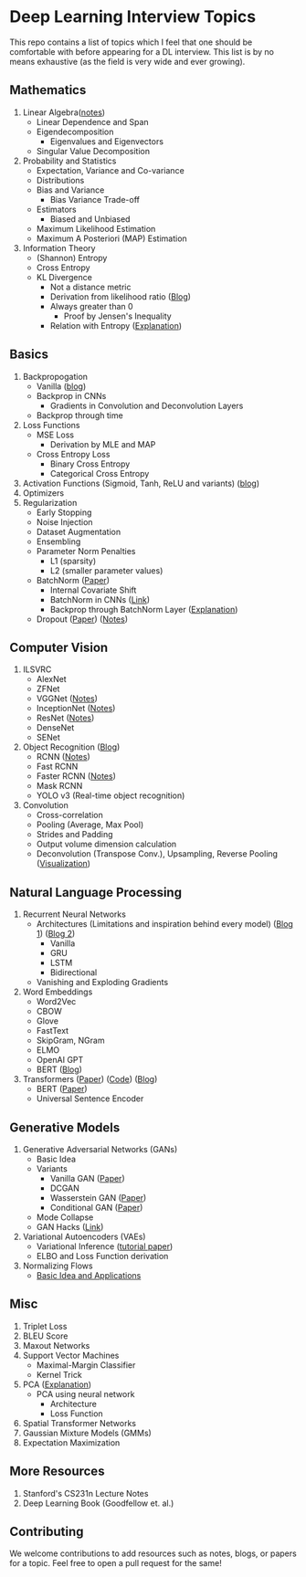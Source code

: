 # Deep Learning Interview Topics

This repo contains a list of topics which I feel that one should be comfortable with before appearing for a DL interview. This list is by no means exhaustive (as the field is very wide and ever growing).

## Mathematics

1. Linear Algebra([notes](http://cs229.stanford.edu/section/cs229-linalg.pdf))
	+ Linear Dependence and Span
	+ Eigendecomposition
		+ Eigenvalues and Eigenvectors
	+ Singular Value Decomposition
2. Probability and Statistics
	+ Expectation, Variance and Co-variance
	+ Distributions
	+ Bias and Variance
		+ Bias Variance Trade-off
	+ Estimators
		+ Biased and Unbiased
	+ Maximum Likelihood Estimation
	+ Maximum A Posteriori (MAP) Estimation
3. Information Theory
	+ (Shannon) Entropy
	+ Cross Entropy
	+ KL Divergence
		+ Not a distance metric
		+ Derivation from likelihood ratio ([Blog](https://medium.com/@cotra.marko/making-sense-of-the-kullback-leibler-kl-divergence-b0d57ee10e0a))
		+ Always greater than 0
			+ Proof by Jensen's Inequality
		+ Relation with Entropy ([Explanation](https://stats.stackexchange.com/questions/265966/why-do-we-use-kullback-leibler-divergence-rather-than-cross-entropy-in-the-t-sne))


## Basics

1. Backpropogation
	+ Vanilla ([blog](http://cs231n.github.io/optimization-2/))
	+ Backprop in CNNs
		+ Gradients in Convolution and Deconvolution Layers
	+ Backprop through time
2. Loss Functions
	+ MSE Loss
		+ Derivation by MLE and MAP
	 + Cross Entropy Loss
		 + Binary Cross Entropy
		 + Categorical Cross Entropy
3. Activation Functions (Sigmoid, Tanh, ReLU and variants) ([blog](https://mlfromscratch.com/activation-functions-explained/))
4. Optimizers
5. Regularization
	+ Early Stopping
	+ Noise Injection
	+ Dataset Augmentation
	+ Ensembling
	+ Parameter Norm Penalties
		+ L1 (sparsity)
		+ L2 (smaller parameter values)
	+ BatchNorm ([Paper]())
		+ Internal Covariate Shift
		+ BatchNorm in CNNs ([Link](https://stackoverflow.com/questions/38553927/batch-normalization-in-convolutional-neural-network))
		+ Backprop through BatchNorm Layer ([Explanation](https://kratzert.github.io/2016/02/12/understanding-the-gradient-flow-through-the-batch-normalization-layer.html))
	+ Dropout ([Paper]()) ([Notes](https://vlgiitr.github.io/notes/2018-08-15-Dropout/))


## Computer Vision

1. ILSVRC
	+ AlexNet
	+ ZFNet
	+ VGGNet ([Notes](https://vlgiitr.github.io/notes/2018-10-11-VGG_Notes/))
	+ InceptionNet ([Notes](https://vlgiitr.github.io/notes/2018-10-17-InceptionNet_Notes/))
	+ ResNet ([Notes](https://vlgiitr.github.io/notes/2018-10-29-ResNet_Notes/))
	+ DenseNet
	+ SENet
2. Object Recognition ([Blog](https://blog.athelas.com/a-brief-history-of-cnns-in-image-segmentation-from-r-cnn-to-mask-r-cnn-34ea83205de4))
	+ RCNN ([Notes](https://vlgiitr.github.io/notes/2018-10-29-RCNN_Notes/))
	+ Fast RCNN
	+ Faster RCNN ([Notes](https://vlgiitr.github.io/notes/2018-01-02-Deep_Gen_models/))
	+ Mask RCNN
	+ YOLO v3 (Real-time object recognition) 
3. Convolution
	+ Cross-correlation
	+ Pooling (Average, Max Pool)
	+ Strides and Padding
	+ Output volume dimension calculation
	+ Deconvolution (Transpose Conv.), Upsampling, Reverse Pooling ([Visualization](https://github.com/vdumoulin/conv_arithmetic))

## Natural Language Processing

1. Recurrent Neural Networks
	+ Architectures (Limitations and inspiration behind every model) ([Blog 1](https://towardsdatascience.com/illustrated-guide-to-lstms-and-gru-s-a-step-by-step-explanation-44e9eb85bf21)) ([Blog 2](https://colah.github.io/posts/2015-08-Understanding-LSTMs/))
		+ Vanilla
		+ GRU
		+ LSTM
		+ Bidirectional
	+ Vanishing and Exploding Gradients
2. Word Embeddings 
	+ Word2Vec
	+ CBOW
	+ Glove
	+ FastText
	+ SkipGram, NGram
	+ ELMO
	+ OpenAI GPT
	+ BERT ([Blog](http://jalammar.github.io/illustrated-bert/))
3. Transformers ([Paper](https://arxiv.org/abs/1706.03762)) ([Code](https://nlp.seas.harvard.edu/2018/04/03/attention.html)) ([Blog](http://jalammar.github.io/illustrated-transformer/))
	+ BERT ([Paper](https://arxiv.org/abs/1810.04805))
	+ Universal Sentence Encoder

## Generative Models

1. Generative Adversarial Networks (GANs)
	+ Basic Idea
	+ Variants
		+ Vanilla GAN ([Paper](https://arxiv.org/abs/1406.2661))
		+ DCGAN
		+ Wasserstein GAN ([Paper](https://arxiv.org/abs/1701.07875))
		+ Conditional GAN ([Paper](https://arxiv.org/abs/1411.1784))
	+ Mode Collapse
	+ GAN Hacks ([Link](https://github.com/soumith/ganhacks))
2. Variational Autoencoders (VAEs)
	+ Variational Inference ([tutorial paper](https://arxiv.org/abs/1606.05908))
	+ ELBO and Loss Function derivation
3. Normalizing Flows
	+ [Basic Idea and Applications](https://lilianweng.github.io/lil-log/2018/10/13/flow-based-deep-generative-models.html)


## Misc
1. Triplet Loss
2. BLEU Score
3. Maxout Networks
4. Support Vector Machines
	+ Maximal-Margin Classifier
	+ Kernel Trick
5. PCA ([Explanation](https://stats.stackexchange.com/questions/2691/making-sense-of-principal-component-analysis-eigenvectors-eigenvalues/140579#140579))
	+ PCA using neural network
		+ Architecture
		+ Loss Function
6. Spatial Transformer Networks
7. Gaussian Mixture Models (GMMs)
8. Expectation Maximization

## More Resources

1. Stanford's CS231n Lecture Notes
2. Deep Learning Book (Goodfellow et. al.)

## Contributing

We welcome contributions to add resources such as notes, blogs, or papers for a topic. Feel free to open a pull request for the same!
